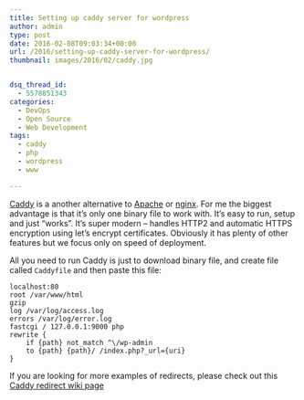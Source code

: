 ```yaml
---
title: Setting up caddy server for wordpress
author: admin
type: post
date: 2016-02-08T09:03:34+00:00
url: /2016/setting-up-caddy-server-for-wordpress/
thumbnail: images/2016/02/caddy.jpg


dsq_thread_id:
  - 5578851343
categories:
  - DevOps
  - Open Source
  - Web Development
tags:
  - caddy
  - php
  - wordpress
  - www

---
```

[Caddy](https://caddyserver.com) is a another alternative to [Apache](https://httpd.apache.org) or [nginx](http://nginx.org). For me the biggest advantage is that it’s only one binary file to work with. It’s easy to run, setup and just “works”. It’s super modern – handles HTTP2 and automatic HTTPS encryption using let’s encrypt certificates. Obviously it has plenty of other features but we focus only on speed of deployment.

<!--more-->

All you need to run Caddy is just to download binary file, and create file called `Caddyfile` and then paste this file:

```
localhost:80
root /var/www/html
gzip
log /var/log/access.log
errors /var/log/error.log
fastcgi / 127.0.0.1:9000 php
rewrite {
    if {path} not_match ^\/wp-admin
    to {path} {path}/ /index.php?_url={uri}
}
```


If you are looking for more examples of redirects, please check out this [Caddy redirect wiki page](https://github.com/mholt/caddy/wiki/Troubleshooting-PHP-FPM-and-FastCGI)